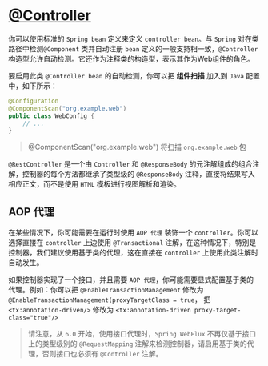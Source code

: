 # [@Controller](https://docs.spring.io/spring-framework/reference/web/webflux/controller/ann.html)
你可以使用标准的 `Spring bean` 定义来定义 `controller bean`。与 `Spring` 对在类路径中检测`@Component` 类并自动注册 `bean` 定义的一般支持相一致，`@Controller` 构造型允许自动检测。它还作为注释类的构造型，表示其作为Web组件的角色。

要启用此类 `@Controller bean` 的自动检测，你可以把 __组件扫描__ 加入到 `Java` 配置中，如下所示：
```java
@Configuration
@ComponentScan("org.example.web") 
public class WebConfig {
	// ...
}
```
> @ComponentScan("org.example.web")  将扫描 `org.example.web` 包

`@RestController` 是一个由 `Controller` 和 `@ResponseBody` 的元注解组成的组合注解，控制器的每个方法都继承了类型级的 `@ResponseBody` 注释，直接将结果写入相应正文，而不是使用 `HTML` 模板进行视图解析和渲染。

## AOP 代理
在某些情况下，你可能需要在运行时使用 `AOP 代理` 装饰一个 `controller`。你可以选择直接在 `controller` 上边使用 `@Transactional` 注解，在这种情况下，特别是控制器，我们建议使用基于类的代理，这在直接在 `controller` 上使用此类注解时自动发生。

如果控制器实现了一个接口，并且需要 `AOP 代理`，你可能需要显式配置基于类的代理。例如：你可以把 `@EnableTransactionManagement` 修改为 `@EnableTransactionManagement(proxyTargetClass = true`， 把 `<tx:annotation-driven/>` 修改为 `<tx:annotation-driven proxy-target-class="true"/>`

> 请注意，从 `6.0` 开始，使用接口代理时，`Spring WebFlux` 不再仅基于接口上的类型级别的 `@RequestMapping` 注解来检测控制器，请启用基于类的代理，否则接口也必须有 `@Controller` 注解。